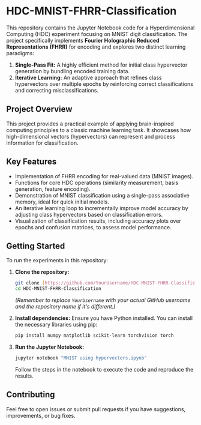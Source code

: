 # HDC-MNIST-FHRR-Classification

This repository contains the Jupyter Notebook code for a Hyperdimensional Computing (HDC) experiment focusing on MNIST digit classification. The project specifically implements **Fourier Holographic Reduced Representations (FHRR)** for encoding and explores two distinct learning paradigms:

1.  **Single-Pass Fit:** A highly efficient method for initial class hypervector generation by bundling encoded training data.
2.  **Iterative Learning:** An adaptive approach that refines class hypervectors over multiple epochs by reinforcing correct classifications and correcting misclassifications.

## Project Overview

This project provides a practical example of applying brain-inspired computing principles to a classic machine learning task. It showcases how high-dimensional vectors (hypervectors) can represent and process information for classification.

## Key Features

* Implementation of FHRR encoding for real-valued data (MNIST images).
* Functions for core HDC operations (similarity measurement, basis generation, feature encoding).
* Demonstration of MNIST classification using a single-pass associative memory, ideal for quick initial models.
* An iterative learning loop to incrementally improve model accuracy by adjusting class hypervectors based on classification errors.
* Visualization of classification results, including accuracy plots over epochs and confusion matrices, to assess model performance.

## Getting Started

To run the experiments in this repository:

1.  **Clone the repository:**
    ```bash
    git clone [https://github.com/YourUsername/HDC-MNIST-FHRR-Classification.git](https://github.com/YourUsername/HDC-MNIST-FHRR-Classification.git)
    cd HDC-MNIST-FHRR-Classification
    ```
    *(Remember to replace `YourUsername` with your actual GitHub username and the repository name if it's different.)*

2.  **Install dependencies:**
    Ensure you have Python installed. You can install the necessary libraries using pip:
    ```bash
    pip install numpy matplotlib scikit-learn torchvision torch
    ```

3.  **Run the Jupyter Notebook:**
    ```bash
    jupyter notebook "MNIST using hypervectors.ipynb"
    ```
    Follow the steps in the notebook to execute the code and reproduce the results.

## Contributing

Feel free to open issues or submit pull requests if you have suggestions, improvements, or bug fixes.
